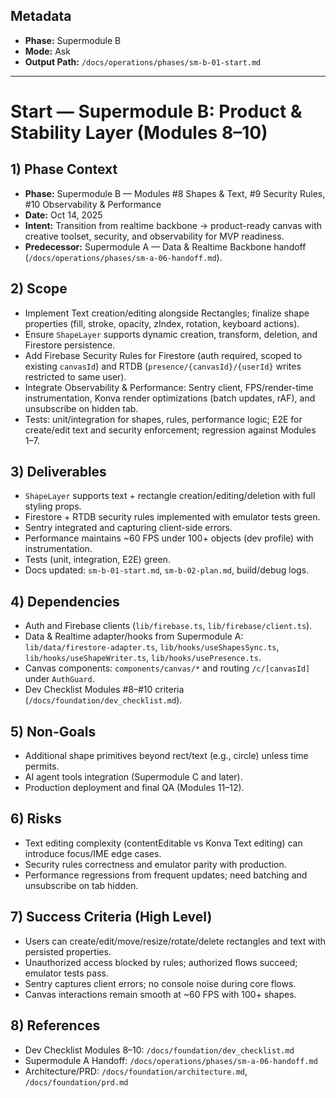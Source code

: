 ## Metadata
- **Phase:** Supermodule B
- **Mode:** Ask
- **Output Path:** `/docs/operations/phases/sm-b-01-start.md`

---

# Start — Supermodule B: Product & Stability Layer (Modules 8–10)

## 1) Phase Context
- **Phase:** Supermodule B — Modules #8 Shapes & Text, #9 Security Rules, #10 Observability & Performance
- **Date:** Oct 14, 2025
- **Intent:** Transition from realtime backbone → product-ready canvas with creative toolset, security, and observability for MVP readiness.
- **Predecessor:** Supermodule A — Data & Realtime Backbone handoff (`/docs/operations/phases/sm-a-06-handoff.md`).

## 2) Scope
- Implement Text creation/editing alongside Rectangles; finalize shape properties (fill, stroke, opacity, zIndex, rotation, keyboard actions).
- Ensure `ShapeLayer` supports dynamic creation, transform, deletion, and Firestore persistence.
- Add Firebase Security Rules for Firestore (auth required, scoped to existing `canvasId`) and RTDB (`presence/{canvasId}/{userId}` writes restricted to same user).
- Integrate Observability & Performance: Sentry client, FPS/render-time instrumentation, Konva render optimizations (batch updates, rAF), and unsubscribe on hidden tab.
- Tests: unit/integration for shapes, rules, performance logic; E2E for create/edit text and security enforcement; regression against Modules 1–7.

## 3) Deliverables
- `ShapeLayer` supports text + rectangle creation/editing/deletion with full styling props.
- Firestore + RTDB security rules implemented with emulator tests green.
- Sentry integrated and capturing client-side errors.
- Performance maintains ~60 FPS under 100+ objects (dev profile) with instrumentation.
- Tests (unit, integration, E2E) green.
- Docs updated: `sm-b-01-start.md`, `sm-b-02-plan.md`, build/debug logs.

## 4) Dependencies
- Auth and Firebase clients (`lib/firebase.ts`, `lib/firebase/client.ts`).
- Data & Realtime adapter/hooks from Supermodule A: `lib/data/firestore-adapter.ts`, `lib/hooks/useShapesSync.ts`, `lib/hooks/useShapeWriter.ts`, `lib/hooks/usePresence.ts`.
- Canvas components: `components/canvas/*` and routing `/c/[canvasId]` under `AuthGuard`.
- Dev Checklist Modules #8–#10 criteria (`/docs/foundation/dev_checklist.md`).

## 5) Non-Goals
- Additional shape primitives beyond rect/text (e.g., circle) unless time permits.
- AI agent tools integration (Supermodule C and later).
- Production deployment and final QA (Modules 11–12).

## 6) Risks
- Text editing complexity (contentEditable vs Konva Text editing) can introduce focus/IME edge cases.
- Security rules correctness and emulator parity with production.
- Performance regressions from frequent updates; need batching and unsubscribe on tab hidden.

## 7) Success Criteria (High Level)
- Users can create/edit/move/resize/rotate/delete rectangles and text with persisted properties.
- Unauthorized access blocked by rules; authorized flows succeed; emulator tests pass.
- Sentry captures client errors; no console noise during core flows.
- Canvas interactions remain smooth at ~60 FPS with 100+ shapes.

## 8) References
- Dev Checklist Modules 8–10: `/docs/foundation/dev_checklist.md`
- Supermodule A Handoff: `/docs/operations/phases/sm-a-06-handoff.md`
- Architecture/PRD: `/docs/foundation/architecture.md`, `/docs/foundation/prd.md`


